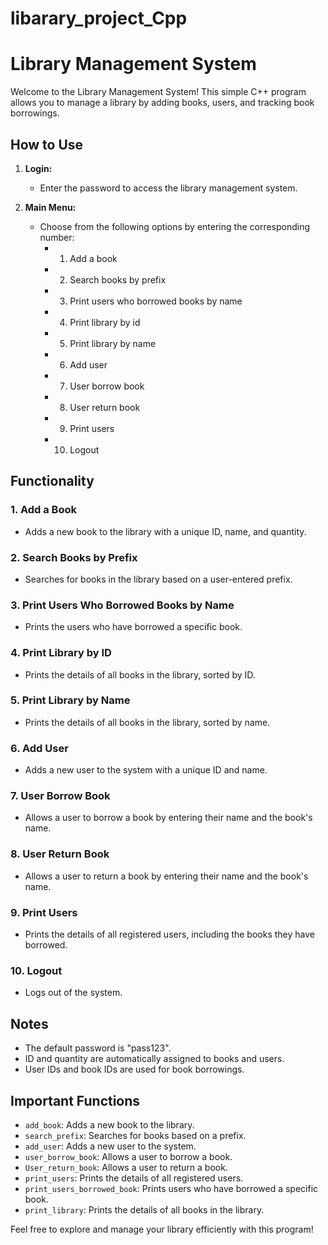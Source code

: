 # libarary_project_Cpp
# Library Management System

Welcome to the Library Management System! This simple C++ program allows you to manage a library by adding books, users, and tracking book borrowings.

## How to Use

1. **Login:**
    - Enter the password to access the library management system.

2. **Main Menu:**
    - Choose from the following options by entering the corresponding number:
        - 1. Add a book
        - 2. Search books by prefix
        - 3. Print users who borrowed books by name
        - 4. Print library by id
        - 5. Print library by name
        - 6. Add user
        - 7. User borrow book
        - 8. User return book
        - 9. Print users
        - 10. Logout

## Functionality

### 1. Add a Book
   - Adds a new book to the library with a unique ID, name, and quantity.

### 2. Search Books by Prefix
   - Searches for books in the library based on a user-entered prefix.

### 3. Print Users Who Borrowed Books by Name
   - Prints the users who have borrowed a specific book.

### 4. Print Library by ID
   - Prints the details of all books in the library, sorted by ID.

### 5. Print Library by Name
   - Prints the details of all books in the library, sorted by name.

### 6. Add User
   - Adds a new user to the system with a unique ID and name.

### 7. User Borrow Book
   - Allows a user to borrow a book by entering their name and the book's name.

### 8. User Return Book
   - Allows a user to return a book by entering their name and the book's name.

### 9. Print Users
   - Prints the details of all registered users, including the books they have borrowed.

### 10. Logout
   - Logs out of the system.

## Notes
- The default password is "pass123".
- ID and quantity are automatically assigned to books and users.
- User IDs and book IDs are used for book borrowings.

## Important Functions
- `add_book`: Adds a new book to the library.
- `search_prefix`: Searches for books based on a prefix.
- `add_user`: Adds a new user to the system.
- `user_borrow_book`: Allows a user to borrow a book.
- `User_return_book`: Allows a user to return a book.
- `print_users`: Prints the details of all registered users.
- `print_users_borrowed_book`: Prints users who have borrowed a specific book.
- `print_library`: Prints the details of all books in the library.

Feel free to explore and manage your library efficiently with this program!
